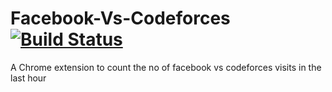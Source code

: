 # Facebook-Vs-Codeforces [![Build Status](https://travis-ci.org/AMR-KELEG/Facebook-Vs-Codeforces.svg?branch=master)](https://travis-ci.org/AMR-KELEG/Facebook-Vs-Codeforces)

A Chrome extension to count the no of facebook vs codeforces visits in the last hour
